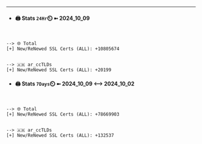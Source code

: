 

---
- #### 🖨️ **Stats** `24Hr`⏲️ ➼ 2024_10_09
```console


--> 🌐 Total
[+] New/ReNewed SSL Certs (ALL): +10805674


--> 🇦🇷 ar_ccTLDs
[+] New/ReNewed SSL Certs (ALL): +20199

```

- #### 🖨️ **Stats** `7Days`⏲️ ➼ 2024_10_09 <--> 2024_10_02
```console


--> 🌐 Total
[+] New/ReNewed SSL Certs (ALL): +78669903


--> 🇦🇷 ar_ccTLDs
[+] New/ReNewed SSL Certs (ALL): +132537

```

